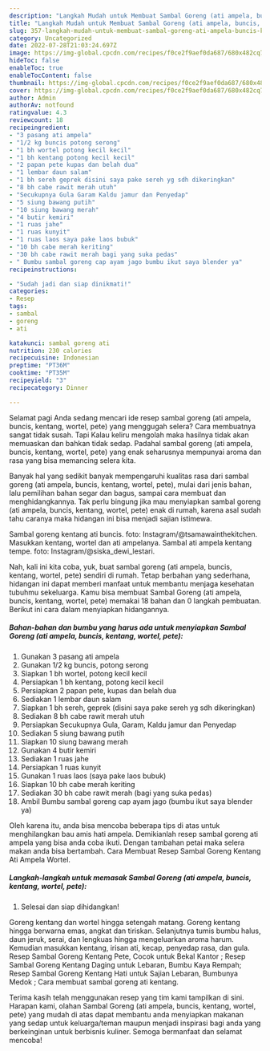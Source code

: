 ```yaml
---
description: "Langkah Mudah untuk Membuat Sambal Goreng (ati ampela, buncis, kentang, wortel, pete){ yang Bikin Ngiler,  Menu Buat lebaran"
title: "Langkah Mudah untuk Membuat Sambal Goreng (ati ampela, buncis, kentang, wortel, pete){ yang Bikin Ngiler,  Menu Buat lebaran"
slug: 357-langkah-mudah-untuk-membuat-sambal-goreng-ati-ampela-buncis-kentang-wortel-pete-yang-bikin-ngiler-menu-buat-lebaran
category: Uncategorized
date: 2022-07-28T21:03:24.697Z
image: https://img-global.cpcdn.com/recipes/f0ce2f9aef0da687/680x482cq70/sambal-goreng-ati-ampela-buncis-kentang-wortel-pete-foto-resep-utama.jpg
hideToc: false
enableToc: true
enableTocContent: false
thumbnail: https://img-global.cpcdn.com/recipes/f0ce2f9aef0da687/680x482cq70/sambal-goreng-ati-ampela-buncis-kentang-wortel-pete-foto-resep-utama.jpg
cover: https://img-global.cpcdn.com/recipes/f0ce2f9aef0da687/680x482cq70/sambal-goreng-ati-ampela-buncis-kentang-wortel-pete-foto-resep-utama.jpg
author: Admin
authorAv: notfound
ratingvalue: 4.3
reviewcount: 18
recipeingredient:
- "3 pasang ati ampela"
- "1/2 kg buncis potong serong"
- "1 bh wortel potong kecil kecil"
- "1 bh kentang potong kecil kecil"
- "2 papan pete kupas dan belah dua"
- "1 lembar daun salam"
- "1 bh sereh geprek disini saya pake sereh yg sdh dikeringkan"
- "8 bh cabe rawit merah utuh"
- "Secukupnya Gula Garam Kaldu jamur dan Penyedap"
- "5 siung bawang putih"
- "10 siung bawang merah"
- "4 butir kemiri"
- "1 ruas jahe"
- "1 ruas kunyit"
- "1 ruas laos saya pake laos bubuk"
- "10 bh cabe merah keriting"
- "30 bh cabe rawit merah bagi yang suka pedas"
- " Bumbu sambal goreng cap ayam jago bumbu ikut saya blender ya"
recipeinstructions:

- "Sudah jadi dan siap dinikmati!"
categories:
- Resep
tags:
- sambal
- goreng
- ati

katakunci: sambal goreng ati 
nutrition: 230 calories
recipecuisine: Indonesian
preptime: "PT36M"
cooktime: "PT35M"
recipeyield: "3"
recipecategory: Dinner

---
```



Selamat pagi Anda sedang mencari ide resep sambal goreng (ati ampela, buncis, kentang, wortel, pete) yang menggugah selera? Cara membuatnya sangat tidak susah. Tapi Kalau keliru mengolah maka hasilnya tidak akan memuaskan dan bahkan tidak sedap. Padahal sambal goreng (ati ampela, buncis, kentang, wortel, pete) yang enak seharusnya mempunyai aroma dan rasa yang bisa memancing selera kita.


Banyak hal yang sedikit banyak mempengaruhi kualitas rasa dari sambal goreng (ati ampela, buncis, kentang, wortel, pete), mulai dari jenis bahan, lalu pemilihan bahan segar dan bagus, sampai cara membuat dan menghidangkannya. Tak perlu bingung jika mau menyiapkan sambal goreng (ati ampela, buncis, kentang, wortel, pete) enak di rumah, karena asal sudah tahu caranya maka hidangan ini bisa menjadi sajian istimewa.

Sambal goreng kentang ati buncis. foto: Instagram/@tsamawainthekitchen. Masukkan kentang, wortel dan ati ampelanya. Sambal ati ampela kentang tempe. foto: Instagram/@siska_dewi_lestari.


Nah, kali ini kita coba, yuk, buat sambal goreng (ati ampela, buncis, kentang, wortel, pete) sendiri di rumah. Tetap berbahan yang sederhana, hidangan ini dapat memberi manfaat untuk membantu menjaga kesehatan tubuhmu sekeluarga. Kamu bisa membuat Sambal Goreng (ati ampela, buncis, kentang, wortel, pete) memakai 18 bahan dan 0 langkah pembuatan. Berikut ini cara dalam menyiapkan hidangannya.

<!--inarticleads1-->

##### Bahan-bahan dan bumbu yang harus ada untuk menyiapkan Sambal Goreng (ati ampela, buncis, kentang, wortel, pete):

1. Gunakan 3 pasang ati ampela
1. Gunakan 1/2 kg buncis, potong serong
1. Siapkan 1 bh wortel, potong kecil kecil
1. Persiapkan 1 bh kentang, potong kecil kecil
1. Persiapkan 2 papan pete, kupas dan belah dua
1. Sediakan 1 lembar daun salam
1. Siapkan 1 bh sereh, geprek (disini saya pake sereh yg sdh dikeringkan)
1. Sediakan 8 bh cabe rawit merah utuh
1. Persiapkan Secukupnya Gula, Garam, Kaldu jamur dan Penyedap
1. Sediakan 5 siung bawang putih
1. Siapkan 10 siung bawang merah
1. Gunakan 4 butir kemiri
1. Sediakan 1 ruas jahe
1. Persiapkan 1 ruas kunyit
1. Gunakan 1 ruas laos (saya pake laos bubuk)
1. Siapkan 10 bh cabe merah keriting
1. Sediakan 30 bh cabe rawit merah (bagi yang suka pedas)
1. Ambil  Bumbu sambal goreng cap ayam jago (bumbu ikut saya blender ya)


Oleh karena itu, anda bisa mencoba beberapa tips di atas untuk menghilangkan bau amis hati ampela. Demikianlah resep sambal goreng ati ampela yang bisa anda coba ikuti. Dengan tambahan petai maka selera makan anda bisa bertambah. Cara Membuat Resep Sambal Goreng Kentang Ati Ampela Wortel. 

<!--inarticleads2-->

##### Langkah-langkah untuk memasak Sambal Goreng (ati ampela, buncis, kentang, wortel, pete):


1. Selesai dan siap dihidangkan!

Goreng kentang dan wortel hingga setengah matang. Goreng kentang hingga berwarna emas, angkat dan tiriskan. Selanjutnya tumis bumbu halus, daun jeruk, serai, dan lengkuas hingga mengeluarkan aroma harum. Kemudian masukkan kentang, irisan ati, kecap, penyedap rasa, dan gula. Resep Sambal Goreng Kentang Pete, Cocok untuk Bekal Kantor ; Resep Sambal Goreng Kentang Daging untuk Lebaran, Bumbu Kaya Rempah; Resep Sambal Goreng Kentang Hati untuk Sajian Lebaran, Bumbunya Medok ; Cara membuat sambal goreng ati kentang. 

Terima kasih telah menggunakan resep yang tim kami tampilkan di sini. Harapan kami, olahan Sambal Goreng (ati ampela, buncis, kentang, wortel, pete) yang mudah di atas dapat membantu anda menyiapkan makanan yang sedap untuk keluarga/teman maupun menjadi inspirasi bagi anda yang berkeinginan untuk berbisnis kuliner. Semoga bermanfaat dan selamat mencoba!
